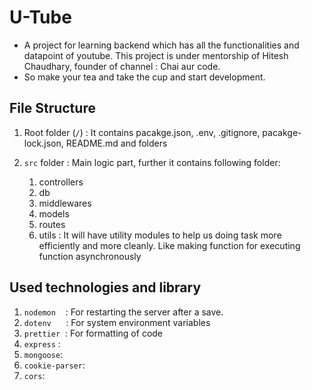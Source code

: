 # U-Tube
- A project for learning backend which has all the functionalities and datapoint of youtube. This project is under mentorship of Hitesh Chaudhary, founder of channel : Chai aur code. 
- So make your tea and take the cup and start development. 

## File Structure

1. Root folder (`/`) : It contains pacakge.json, .env, .gitignore, pacakge-lock.json, README.md and folders
2. `src` folder : Main logic part, further it contains following folder:

    1. controllers
    2. db
    3. middlewares
    4. models
    5. routes
    6. utils : It will have utility modules to help us doing task more efficiently and more cleanly. Like making function for executing function asynchronously

## Used technologies and library

1. `nodemon` &nbsp;&nbsp;&nbsp;:&nbsp;For restarting the server after a save.
2. `dotenv`  &nbsp;&nbsp;&nbsp;&nbsp;&nbsp;: For system environment variables
3. `prettier`&nbsp;&nbsp;: For formatting of code
4. `express` : 
5. `mongoose`:
6. `cookie-parser`:
7. `cors`: